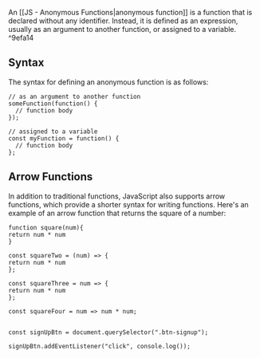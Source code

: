 
An [[JS - Anonymous Functions|anonymous function]] is a function that is declared without any identifier. Instead, it is defined as an expression, usually as an argument to another function, or assigned to a variable. ^9efa14

## Syntax

The syntax for defining an anonymous function is as follows:

```JS
// as an argument to another function
someFunction(function() {
  // function body
});

// assigned to a variable
const myFunction = function() {
  // function body
};
```

## Arrow Functions

In addition to traditional functions, JavaScript also supports arrow functions, which provide a shorter syntax for writing functions. Here's an example of an arrow function that returns the square of a number:

```JS
function square(num){
return num * num
}

const squareTwo = (num) => {
return num * num
};

const squareThree = num => {
return num * num
};

const squareFour = num => num * num;


const signUpBtn = document.querySelector(".btn-signup");

signUpBtn.addEventListener("click", console.log());
```

